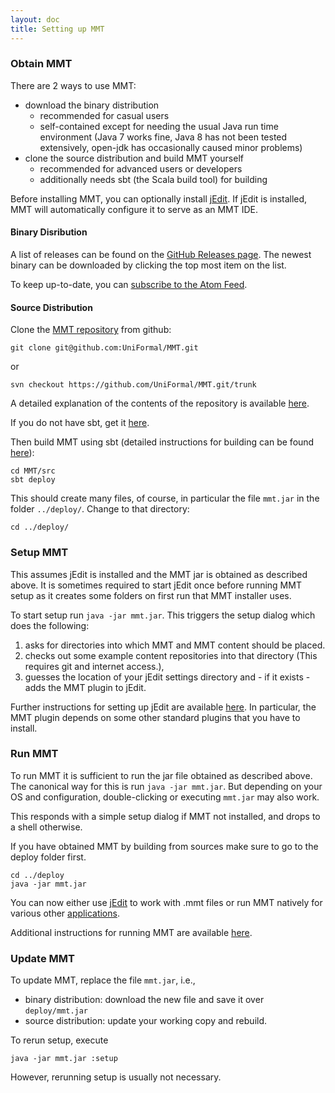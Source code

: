 ```yaml
---
layout: doc
title: Setting up MMT
---
```


### Obtain MMT

There are 2 ways to use MMT:

* download the binary distribution
  * recommended for casual users
  * self-contained except for needing the usual Java run time environment (Java 7 works fine, Java 8 has not been tested extensively, open-jdk has occasionally caused minor problems)
* clone the source distribution and build MMT yourself
  * recommended for advanced users or developers
  * additionally needs sbt (the Scala build tool) for building

Before installing MMT, you can optionally install [jEdit](http://jedit.org/).
If jEdit is installed, MMT will automatically configure it to serve as an MMT IDE.
  
#### Binary Disribution

A list of releases can be found on the [GitHub Releases page](https://github.com/UniFormal/MMT/releases/). 
The newest binary can be downloaded by clicking the top most item on the list. 

To keep up-to-date, you can [subscribe to the Atom Feed](https://github.com/Uniformal/MMT/releases.atom). 

#### Source Distribution

Clone the [MMT repository](https://github.com/UniFormal/MMT) from github:
```
git clone git@github.com:UniFormal/MMT.git
```
or
```
svn checkout https://github.com/UniFormal/MMT.git/trunk
```
A detailed explanation of the contents of the repository is available [here](repo.html).

If you do not have sbt, get it [here](http://www.scala-sbt.org/).

Then build MMT using sbt (detailed instructions for building can be found [here](build.html)):

```
cd MMT/src
sbt deploy
```

This should create many files, of course, in particular the file `mmt.jar` in the folder `../deploy/`. Change to that directory:
```
cd ../deploy/
```

### Setup MMT
This assumes jEdit is installed and the MMT jar is obtained as described above.
It is sometimes required to start jEdit once before running MMT setup as it creates some folders on first run that MMT installer uses.

To start setup run `java -jar mmt.jar`.
This triggers the setup dialog which does the following:

1. asks for directories into which MMT and MMT content should be placed.
2. checks out some example content repositories into that directory (This requires git and internet access.),
3. guesses the location of your jEdit settings directory and - if it exists - adds the MMT plugin to jEdit.

Further instructions for setting up jEdit are available [here](jedit.html).
In particular, the MMT plugin depends on some other standard plugins that you have to install.

### Run MMT

To run MMT it is sufficient to run the jar file obtained as described above.
The canonical way for this is run `java -jar mmt.jar`.
But depending on your OS and configuration, double-clicking or executing `mmt.jar` may also work.

This responds with a simple setup dialog if MMT not installed, and drops to a shell otherwise.

If you have obtained MMT by building from sources make sure to go to the deploy folder first.

```
cd ../deploy
java -jar mmt.jar
```
You can now either use [jEdit](jedit.html) to work with .mmt files or run MMT natively for various other [applications](../applications/).

Additional instructions for running MMT are available [here](running.html).

### Update MMT

To update MMT, replace the file `mmt.jar`, i.e.,

* binary distribution: download the new file and save it over `deploy/mmt.jar`
* source distribution: update your working copy and rebuild.

To rerun setup, execute

```
java -jar mmt.jar :setup
```

However, rerunning setup is usually not necessary.

